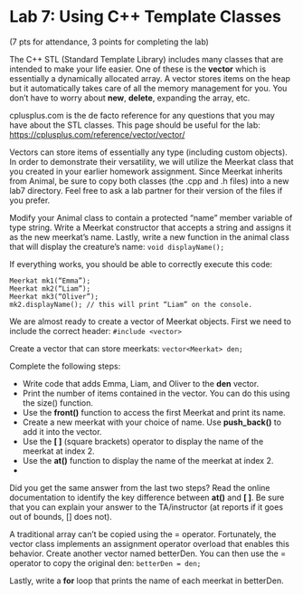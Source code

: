# Lab 7: Using C++ Template Classes
(7 pts for attendance, 3 points for completing the lab)

The C++ STL (Standard Template Library) includes many classes that are intended to make your life
easier. One of these is the **vector** which is essentially a dynamically allocated array. A vector stores
items on the heap but it automatically takes care of all the memory management for you. You don’t
have to worry about **new**, **delete**, expanding the array, etc.

cplusplus.com is the de facto reference for any questions that you may have about the STL classes.
This page should be useful for the lab: https://cplusplus.com/reference/vector/vector/

Vectors can store items of essentially any type (including custom objects). In order to demonstrate
their versatility, we will utilize the Meerkat class that you created in your earlier homework
assignment. Since Meerkat inherits from Animal, be sure to copy both classes (the .cpp and .h files)
into a new lab7 directory. Feel free to ask a lab partner for their version of the files if you prefer.

Modify your Animal class to contain a protected “name” member variable of type string. Write a
Meerkat constructor that accepts a string and assigns it as the new meerkat’s name. Lastly, write a
new function in the animal class that will display the creature’s name: ```void displayName();```

If everything works, you should be able to correctly execute this code:
```
Meerkat mk1(“Emma”);
Meerkat mk2(“Liam”);
Meerkat mk3(“Oliver”);
mk2.displayName(); // this will print “Liam” on the console.
```

We are almost ready to create a vector of Meerkat objects. First we need to include the correct
header: ```#include <vector>```

Create a vector that can store meerkats: ```vector<Meerkat> den;```

Complete the following steps:
- Write code that adds Emma, Liam, and Oliver to the **den** vector.
- Print the number of items contained in the vector. You can do this using the size() function.
- Use the **front()** function to access the first Meerkat and print its name.
- Create a new meerkat with your choice of name. Use **push_back()** to add it into the vector.
- Use the **[ ]** (square brackets) operator to display the name of the meerkat at index 2.
- Use the **at()** function to display the name of the meerkat at index 2.
- 
Did you get the same answer from the last two steps? Read the online documentation to identify the
key difference between **at()** and **[ ]**. Be sure that you can explain your answer to the TA/instructor (at reports if it goes out of bounds, [] does not).

A traditional array can’t be copied using the = operator. Fortunately, the vector class implements an
assignment operator overload that enables this behavior. Create another vector named betterDen.
You can then use the = operator to copy the original den: ```betterDen = den;```

Lastly, write a **for** loop that prints the name of each meerkat in betterDen.
